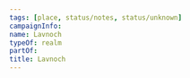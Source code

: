 ```yaml
---
tags: [place, status/notes, status/unknown]
campaignInfo:
name: Lavnoch
typeOf: realm
partOf:
title: Lavnoch
---
```








